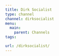 ```yaml
---
title: Dirk Socialist
type: channel
channel: dirksocialist
menu:
  main:
    parent: Channels
tags:

url: /dirksocialist/
---
```

